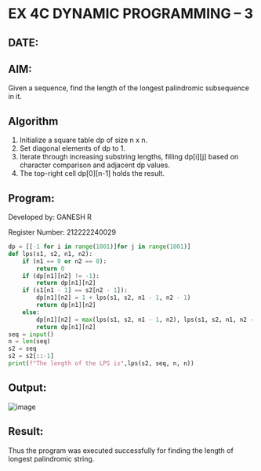 # EX 4C DYNAMIC PROGRAMMING – 3
## DATE:
## AIM:
Given a sequence, find the length of the longest palindromic subsequence in it.





## Algorithm
1. Initialize a square table dp of size n x n.
2. Set diagonal elements of dp to 1.
3. Iterate through increasing substring lengths, filling dp[i][j] based on character comparison and adjacent dp values.
4. The top-right cell dp[0][n-1] holds the result.  

## Program:

Developed by: GANESH R

Register Number:  212222240029
```python
dp = [[-1 for i in range(1001)]for j in range(1001)]
def lps(s1, s2, n1, n2):
    if (n1 == 0 or n2 == 0):
        return 0
    if (dp[n1][n2] != -1):
        return dp[n1][n2]
    if (s1[n1 - 1] == s2[n2 - 1]):
        dp[n1][n2] = 1 + lps(s1, s2, n1 - 1, n2 - 1)
        return dp[n1][n2]
    else:
        dp[n1][n2] = max(lps(s1, s2, n1 - 1, n2), lps(s1, s2, n1, n2 - 1))
        return dp[n1][n2]
seq = input()
n = len(seq)
s2 = seq
s2 = s2[::-1]
print(f"The length of the LPS is",lps(s2, seq, n, n))

```

## Output:
![image](https://github.com/user-attachments/assets/b99fdcb5-eec6-4a9b-8619-f1df4589401a)



## Result:
Thus the program was executed successfully for finding the length of longest palindromic string.
